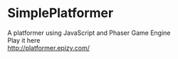 # SimplePlatformer
A platformer using JavaScript and Phaser Game Engine <br>
Play it here <br>
http://platformer.epizy.com/
